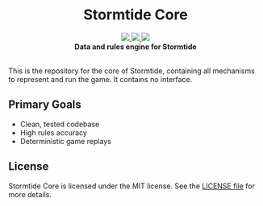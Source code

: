 <h1 align="center">Stormtide Core</h1>
<div align="center">
	<a href="https://travis-ci.org/StormtideGame/stormtide-core">
		<img src="https://img.shields.io/travis/StormtideGame/stormtide-core.svg" />
	</a>
	<a href="https://coveralls.io/github/StormtideGame/stormtide-core">
		<img src="https://img.shields.io/coveralls/StormtideGame/stormtide-core.svg" />
	</a>
	<a href="https://www.npmjs.com/package/stormtide-core">
		<img src="https://img.shields.io/npm/v/stormtide-core.svg" />
	</a>
</div>

<div align="center">
	<strong>Data and rules engine for Stormtide</strong>
</div>

<div>&nbsp;</div>

This is the repository for the core of Stormtide, containing all mechanisms to represent and run the game. It contains no interface.

## Primary Goals
- Clean, tested codebase
- High rules accuracy
- Deterministic game replays

## License
Stormtide Core is licensed under the MIT license. See the [LICENSE file](LICENSE.md) for more details.